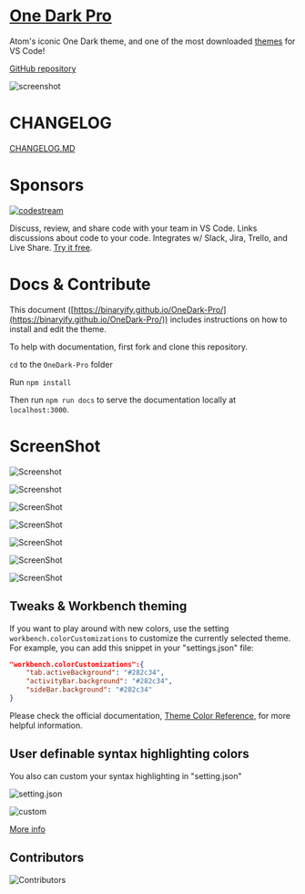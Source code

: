 # [One Dark Pro](https://marketplace.visualstudio.com/items?itemName=zhuangtongfa.Material-theme)

Atom's iconic One Dark theme, and one of the most downloaded [themes](https://marketplace.visualstudio.com/search?target=VSCode&category=Themes&sortBy=Downloads) for VS Code!

[GitHub repository](https://github.com/Binaryify/OneDark-Pro)


![screenshot](https://i.imgur.com/4xrtS6m.png)


# CHANGELOG

[CHANGELOG.MD](CHANGELOG.md)

# Sponsors
[![codestream](https://alt-images.codestream.com/codestream_logo_onedarkpro.png)](https://codestream.com/?utm_source=vscmarket&utm_medium=banner&utm_campaign=onedarkpro)  

Discuss, review, and share code with your team in VS Code. Links discussions about code to your code. Integrates w/ Slack, Jira, Trello, and Live Share.  [Try it free](https://codestream.com/?utm_source=vscmarket&utm_medium=banner&utm_campaign=onedarkpro).

# Docs & Contribute

This document
([https://binaryify.github.io/OneDark-Pro/](https://binaryify.github.io/OneDark-Pro/))
includes instructions on how to install and edit the theme.

To help with documentation, first fork and clone this repository.

`cd` to the `OneDark-Pro` folder

Run `npm install`

Then run
`npm run docs` to serve the documentation
locally at `localhost:3000`.

# ScreenShot

![Screenshot](https://ws3.sinaimg.cn/large/006tNbRwgy1fvwkr6i199j31kw16otat.jpg)

![Screenshot](https://ws2.sinaimg.cn/large/006tNbRwgy1fvwkrv2rorj31kw16odhw.jpg)

![ScreenShot](https://raw.githubusercontent.com/Binaryify/OneDark-Pro/master/static/screenshot1.png)

![ScreenShot](https://raw.githubusercontent.com/Binaryify/OneDark-Pro/master/static/php.png)

![ScreenShot](https://raw.githubusercontent.com/Binaryify/OneDark-Pro/master/static/screenshot2.png)

![ScreenShot](https://raw.githubusercontent.com/Binaryify/OneDark-Pro/master/static/js.png)

![ScreenShot](https://raw.githubusercontent.com/Binaryify/OneDark-Pro/master/static/cpp.png)

## Tweaks & Workbench theming

If you want to play around with new colors, use the setting
`workbench.colorCustomizations` to customize the currently selected theme. For
example, you can add this snippet in your "settings.json" file:

```json
"workbench.colorCustomizations":{
    "tab.activeBackground": "#282c34",
    "activityBar.background": "#282c34",
    "sideBar.background": "#282c34"
}
```

Please check the official documentation,
[Theme Color Reference](https://code.visualstudio.com/docs/getstarted/theme-color-reference),
for more helpful information.

## User definable syntax highlighting colors

You also can custom your syntax highlighting in "setting.json"

![setting.json](https://ws4.sinaimg.cn/large/006tNbRwgy1fvwjoqnbtgj31kw101whv.jpg)

![custom](https://ws3.sinaimg.cn/large/006tNbRwgy1fvwjpwnq7bj30qu14w3zr.jpg)

[More info](https://code.visualstudio.com/updates/v1_15#_user-definable-syntax-highlighting-colors)

## Contributors

![Contributors](https://opencollective.com/OneDark-Pro/contributors.svg?width=890)